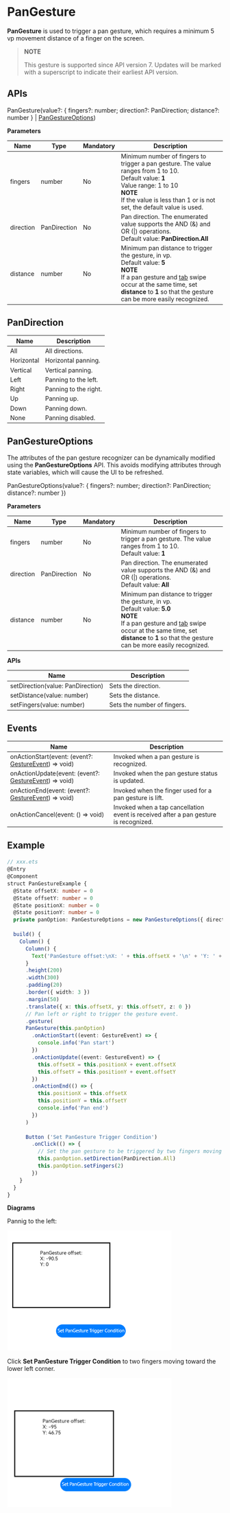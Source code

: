 

# PanGesture

**PanGesture** is used to trigger a pan gesture, which requires a minimum 5 vp movement distance of a finger on the screen.

>  **NOTE**
>
>  This gesture is supported since API version 7. Updates will be marked with a superscript to indicate their earliest API version.


## APIs

PanGesture(value?: { fingers?: number; direction?: PanDirection; distance?: number } | [PanGestureOptions](#pangestureoptions))

**Parameters**

| Name| Type| Mandatory| Description|
| -------- | -------- | -------- | -------- |
| fingers | number | No| Minimum number of fingers to trigger a pan gesture. The value ranges from 1 to 10.<br>Default value: **1**<br>Value range: 1 to 10<br>**NOTE**<br>If the value is less than 1 or is not set, the default value is used.|
| direction | PanDirection | No| Pan direction. The enumerated value supports the AND (&amp;) and OR (\|) operations.<br>Default value: **PanDirection.All**|
| distance | number | No| Minimum pan distance to trigger the gesture, in vp.<br>Default value: **5**<br>**NOTE**<br>If a pan gesture and [tab](ts-container-tabs.md) swipe occur at the same time, set **distance** to **1** so that the gesture can be more easily recognized.|

## PanDirection

| Name| Description|
| -------- | -------- |
| All | All directions.|
| Horizontal | Horizontal panning.|
| Vertical | Vertical panning.|
| Left | Panning to the left.|
| Right | Panning to the right.|
| Up | Panning up.|
| Down | Panning down.|
| None | Panning disabled.|


## PanGestureOptions

The attributes of the pan gesture recognizer can be dynamically modified using the **PanGestureOptions** API. This avoids modifying attributes through state variables, which will cause the UI to be refreshed.

PanGestureOptions(value?: { fingers?: number; direction?: PanDirection; distance?: number })

**Parameters**

| Name | Type    | Mandatory| Description                                                    |
| --------- | ------------ | ---- | ------------------------------------------------------------ |
| fingers   | number       | No  | Minimum number of fingers to trigger a pan gesture. The value ranges from 1 to 10.<br>Default value: **1**|
| direction | PanDirection | No  | Pan direction. The enumerated value supports the AND (&amp;) and OR (\|) operations.<br>Default value: **All**|
| distance  | number       | No  | Minimum pan distance to trigger the gesture, in vp.<br>Default value: **5.0**<br>**NOTE**<br>If a pan gesture and [tab](ts-container-tabs.md) swipe occur at the same time, set **distance** to **1** so that the gesture can be more easily recognized.|

**APIs**

| Name| Description|
| -------- | -------- |
| setDirection(value: PanDirection) | Sets the direction.|
| setDistance(value: number) | Sets the distance.|
| setFingers(value: number) | Sets the number of fingers.|


## Events

| Name| Description|
| -------- | -------- |
| onActionStart(event: (event?: [GestureEvent](ts-gesture-settings.md#gestureevent)) =&gt; void) | Invoked when a pan gesture is recognized.|
| onActionUpdate(event: (event?: [GestureEvent](ts-gesture-settings.md#gestureevent)) =&gt; void) | Invoked when the pan gesture status is updated.|
| onActionEnd(event: (event?: [GestureEvent](ts-gesture-settings.md#gestureevent)) =&gt; void) | Invoked when the finger used for a pan gesture is lift.|
| onActionCancel(event: () =&gt; void) | Invoked when a tap cancellation event is received after a pan gesture is recognized.|


## Example

```ts
// xxx.ets
@Entry
@Component
struct PanGestureExample {
  @State offsetX: number = 0
  @State offsetY: number = 0
  @State positionX: number = 0
  @State positionY: number = 0
  private panOption: PanGestureOptions = new PanGestureOptions({ direction: PanDirection.Left | PanDirection.Right })

  build() {
    Column() {
      Column() {
        Text('PanGesture offset:\nX: ' + this.offsetX + '\n' + 'Y: ' + this.offsetY)
      }
      .height(200)
      .width(300)
      .padding(20)
      .border({ width: 3 })
      .margin(50)
      .translate({ x: this.offsetX, y: this.offsetY, z: 0 })
      // Pan left or right to trigger the gesture event.
      .gesture(
      PanGesture(this.panOption)
        .onActionStart((event: GestureEvent) => {
          console.info('Pan start')
        })
        .onActionUpdate((event: GestureEvent) => {
          this.offsetX = this.positionX + event.offsetX
          this.offsetY = this.positionY + event.offsetY
        })
        .onActionEnd(() => {
          this.positionX = this.offsetX
          this.positionY = this.offsetY
          console.info('Pan end')
        })
      )

      Button ('Set PanGesture Trigger Condition')
        .onClick(() => {
          // Set the pan gesture to be triggered by two fingers moving in any direction.
          this.panOption.setDirection(PanDirection.All)
          this.panOption.setFingers(2)
        })
    }
  }
}
```

**Diagrams**

Pannig to the left:

![en-us_image_0000001174264374](figures/en-us_image_0000001174264374.png) 

Click **Set PanGesture Trigger Condition** to two fingers moving toward the lower left corner.

 ![en-us_image1_0000001174264374](figures/en-us_image1_0000001174264374.png) 
